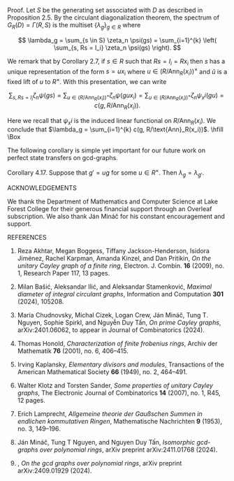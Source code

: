 Proof. Let $S$ be the generating set associated with $D$ as described in Proposition 2.5. By the circulant diagonalization theorem, the spectrum of $G_R(D) = \Gamma(R, S)$ is the multiset $\{\lambda_g\}_{g \in R}$ where

$$
\lambda_g = \sum_{s \in S} \zeta_n \psi(gs) = \sum_{i=1}^{k} \left( \sum_{s, Rs = I_i} \zeta_n \psi(gs) \right).
$$

We remark that by Corollary 2.7, if $s \in R$ such that $Rs = I_i = Rx_i$ then $s$ has a unique representation of the form $s = ux_i$ where $u \in (R/\text{Ann}_R(x_i))^\times$ and $\hat{u}$ is a fixed lift of $u$ to $R^\times$. With this presentation, we can write

$$
\sum_{s, Rs = I_i} \zeta_n \psi(gs) = \sum_{u \in (R/\text{Ann}_R(x_i))^\times} \zeta_n \psi(gux_i) = \sum_{u \in (R/\text{Ann}_R(x_i))^\times} \zeta_n \psi_xi(gu) = c(g, R/\text{Ann}_R(x_i)).
$$

Here we recall that $\psi_xi$ is the induced linear functional on $R/\text{Ann}_R(x_i)$. We conclude that $\lambda_g = \sum_{i=1}^{k} c(g, R/\text{Ann}_R(x_i))$. \hfill \Box

The following corollary is simple yet important for our future work on perfect state transfers on gcd-graphs.

Corollary 4.17. Suppose that $g' = ug$ for some $u \in R^\times$. Then $\lambda_g = \lambda_{g'}$.

ACKNOWLEDGEMENTS

We thank the Department of Mathematics and Computer Science at Lake Forest College for their generous financial support through an Overleaf subscription. We also thank Ján Mináč for his constant encouragement and support.

REFERENCES

1. Reza Akhtar, Megan Boggess, Tiffany Jackson-Henderson, Isidora Jiménez, Rachel Karpman, Amanda Kinzel, and Dan Pritikin, *On the unitary Cayley graph of a finite ring*, Electron. J. Combin. **16** (2009), no. 1, Research Paper 117, 13 pages.

2. Milan Bašić, Aleksandar Ilić, and Aleksandar Stamenković, *Maximal diameter of integral circulant graphs*, Information and Computation **301** (2024), 105208.

3. Maria Chudnovsky, Michal Cizek, Logan Crew, Ján Mináč, Tung T. Nguyen, Sophie Spirkl, and Nguyễn Duy Tấn, *On prime Cayley graphs*, arXiv:2401.06062, to appear in Journal of Combinatorics (2024).

4. Thomas Honold, *Characterization of finite frobenius rings*, Archiv der Mathematik **76** (2001), no. 6, 406–415.

5. Irving Kaplansky, *Elementary divisors and modules*, Transactions of the American Mathematical Society **66** (1949), no. 2, 464–491.

6. Walter Klotz and Torsten Sander, *Some properties of unitary Cayley graphs*, The Electronic Journal of Combinatorics **14** (2007), no. 1, R45, 12 pages.

7. Erich Lamprecht, *Allgemeine theorie der Gaußschen Summen in endlichen kommutativen Ringen*, Mathematische Nachrichten **9** (1953), no. 3, 149–196.

8. Ján Mináč, Tung T Nguyen, and Nguyen Duy Tấn, *Isomorphic gcd-graphs over polynomial rings*, arXiv preprint arXiv:2411.01768 (2024).

9. , *On the gcd graphs over polynomial rings*, arXiv preprint arXiv:2409.01929 (2024).